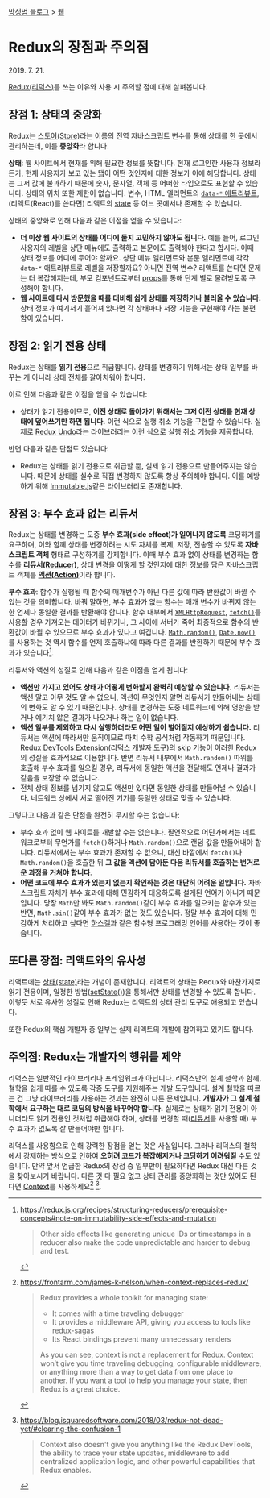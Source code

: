 [방성범 블로그](/README.md) > [웹](/web.md)

# Redux의 장점과 주의점

<time id="date-published" datetime="2019-07-21">2019. 7. 21.</time>

[Redux(리덕스)](https://redux.js.org/)를 쓰는 이유와 사용 시 주의할 점에 대해 살펴봅니다.

## 장점 1: 상태의 중앙화

Redux는 [스토어(Store)](https://redux.js.org/glossary#store)라는 이름의 전역 자바스크립트 변수를 통해 상태를 한 곳에서 관리하는데, 이를 **중앙화**라 합니다.

**상태**: 웹 사이트에서 현재를 위해 필요한 정보를 뜻합니다. 현재 로그인한 사용자 정보라든가, 현재 사용자가 보고 있는 [탭](https://react-bootstrap.github.io/components/tabs/)이 어떤 것인지에 대한 정보가 이에 해당합니다. 상태는 그저 값에 불과하기 때문에 숫자, 문자열, 객체 등 어떠한 타입으로도 표현할 수 있습니다. 상태의 위치 또한 제한이 없습니다. 변수, HTML 엘리먼트의 [`data-*` 애트리뷰트](https://developer.mozilla.org/en-US/docs/Learn/HTML/Howto/Use_data_attributes), (리액트(React)를 쓴다면) 리액트의 [state](https://reactjs.org/docs/glossary.html#state) 등 어느 곳에서나 존재할 수 있습니다.

상태의 중앙화로 인해 다음과 같은 이점을 얻을 수 있습니다:

- **더 이상 웹 사이트의 상태를 어디에 둘지 고민하지 않아도 됩니다.** 예를 들어, 로그인 사용자의 레벨을 상단 메뉴에도 출력하고 본문에도 출력해야 한다고 합시다. 이때 상태 정보를 어디에 두어야 할까요. 상단 메뉴 엘리먼트와 본문 엘리먼트에 각각 `data-*` 애트리뷰트로 레벨을 저장할까요? 아니면 전역 변수? 리액트를 쓴다면 문제는 더 복잡해지는데, 부모 컴포넌트로부터 [props](https://reactjs.org/docs/glossary.html#props)를 통해 단계 별로 물려받도록 구성해야 합니다.
- **웹 사이트에 다시 방문했을 때를 대비해 쉽게 상태를 저장하거나 불러올 수 있습니다.** 상태 정보가 여기저기 흩어져 있다면 각 상태마다 저장 기능을 구현해야 하는 불편함이 있습니다.

## 장점 2: 읽기 전용 상태

Redux는 상태를 **읽기 전용**으로 취급합니다. 상태를 변경하기 위해서는 상태 일부를 바꾸는 게 아니라 상태 전체를 갈아치워야 합니다.

이로 인해 다음과 같은 이점을 얻을 수 있습니다:

- 상태가 읽기 전용이므로, **이전 상태로 돌아가기 위해서는 그저 이전 상태를 현재 상태에 덮어쓰기만 하면 됩니다.** 이런 식으로 실행 취소 기능을 구현할 수 있습니다. 실제로 [Redux Undo](https://redux.js.org/recipes/implementing-undo-history#using-redux-undo)라는 라이브러리는 이런 식으로 실행 취소 기능을 제공합니다.

반면 다음과 같은 단점도 있습니다:

- Redux는 상태를 읽기 전용으로 취급할 뿐, 실제 읽기 전용으로 만들어주지는 않습니다. 때문에 상태를 실수로 직접 변경하지 않도록 항상 주의해야 합니다. 이를 예방하기 위해 [Immutable.js](https://immutable-js.github.io/immutable-js/)같은 라이브러리도 존재합니다.

## 장점 3: 부수 효과 없는 리듀서

Redux는 상태를 변경하는 도중 **부수 효과(side effect)가 일어나지 않도록** 코딩하기를 요구하며, 이와 함께 상태를 변경하려는 시도 자체를 복제, 저장, 전송할 수 있도록 **자바스크립트 객체** 형태로 구성하기를 강제합니다. 이때 부수 효과 없이 상태를 변경하는 함수를 [**리듀서(Reducer)**](https://redux.js.org/glossary#reducer), 상태 변경을 어떻게 할 것인지에 대한 정보를 담은 자바스크립트 객체를 [**액션(Action)**](https://redux.js.org/glossary#action)이라 합니다.

**부수 효과**: 함수가 실행될 때 함수의 매개변수가 아닌 다른 값에 따라 반환값이 바뀔 수 있는 것을 의미합니다. 바꿔 말하면, 부수 효과가 없는 함수는 매개 변수가 바뀌지 않는 한 언제나 동일한 결과를 반환해야 합니다. 함수 내부에서 [`XMLHttpRequest`](https://developer.mozilla.org/en-US/docs/Web/API/XMLHttpRequest), [`fetch()`](https://developer.mozilla.org/en-US/docs/Web/API/Fetch_API)를 사용할 경우 가져오는 데이터가 바뀌거나, 그 사이에 서버가 죽어 최종적으로 함수의 반환값이 바뀔 수 있으므로 부수 효과가 있다고 여깁니다. [`Math.random()`](https://developer.mozilla.org/en-US/docs/Web/JavaScript/Reference/Global_Objects/Math/random), [`Date.now()`](https://developer.mozilla.org/en-US/docs/Web/JavaScript/Reference/Global_Objects/Date/now)를 사용하는 것 역시 함수를 언제 호출하냐에 따라 다른 결과를 반환하기 때문에 부수 효과가 있습니다[^side-effects].

[^side-effects]:
    <https://redux.js.org/recipes/structuring-reducers/prerequisite-concepts#note-on-immutability-side-effects-and-mutation>

    > Other side effects like generating unique IDs or timestamps in a reducer also make the code unpredictable and harder to debug and test.

리듀서와 액션의 성질로 인해 다음과 같은 이점을 얻게 됩니다:

- **액션만 가지고 있어도 상태가 어떻게 변화할지 완벽히 예상할 수 있습니다.** 리듀서는 액션 말고 아무 것도 알 수 없으니, 액션이 무엇인지 알면 리듀서가 만들어내는 상태의 변화도 알 수 있기 때문입니다. 상태를 변경하는 도중 네트워크에 의해 영향을 받거나 예기치 않은 결과가 나오거나 하는 일이 없습니다.
- **액션 일부를 제외하고 다시 실행하더라도 어떤 일이 벌어질지 예상하기 쉽습니다.** 리듀서는 액션에 따라서만 움직이므로 마치 수학 공식처럼 작동하기 때문입니다. [Redux DevTools Extension(리덕스 개발자 도구)](http://extension.remotedev.io/)의 skip 기능이 이러한 Redux의 성질을 효과적으로 이용합니다. 반면 리듀서 내부에서 `Math.random()` 따위를 호출해 부수 효과를 일으킬 경우, 리듀서에 동일한 액션을 전달해도 언제나 결과가 같음을 보장할 수 없습니다.
- 전체 상태 정보를 넘기지 않고도 액션만 있다면 동일한 상태를 만들어낼 수 있습니다. 네트워크 상에서 서로 떨어진 기기를 동일한 상태로 맞출 수 있습니다.

그렇다고 다음과 같은 단점을 완전히 무시할 수는 없습니다:

- 부수 효과 없이 웹 사이트를 개발할 수는 없습니다. 필연적으로 어딘가에서는 네트워크로부터 무언가를 `fetch()`하거나 `Math.random()`으로 랜덤 값을 만들어내야 합니다. 리듀서에서는 부수 효과가 존재할 수 없으니, 대신 바깥에서 `fetch()`나 `Math.random()`을 호출한 뒤 **그 값을 액션에 담아둔 다음 리듀서를 호출하는 번거로운 과정을 거쳐야 합니다**.
- **어떤 코드에 부수 효과가 있는지 없는지 확인하는 것은 대단히 어려운 일입니다.** 자바스크립트 자체가 부수 효과에 대해 민감하게 대응하도록 설게된 언어가 아니기 때문입니다. 당장 `Math`만 봐도 `Math.random()`같이 부수 효과를 일으키는 함수가 있는 반면, `Math.sin()`같이 부수 효과가 없는 것도 있습니다. 정말 부수 효과에 대해 민감하게 처리하고 싶다면 [하스켈](https://en.wikibooks.org/wiki/Haskell)과 같은 함수형 프로그래밍 언어를 사용하는 것이 좋습니다.

## 또다른 장점: 리액트와의 유사성

리액트에는 [상태(state)](https://reactjs.org/docs/glossary.html#state)라는 개념이 존재합니다. 리액트의 상태는 Redux와 마찬가지로 읽기 전용이며, 일정한 방법([setState()](https://reactjs.org/docs/react-component.html#setstate))을 통해서만 상태를 변경할 수 있도록 합니다. 이렇듯 서로 유사한 성질로 인해 Redux는 리액트의 상태 관리 도구로 애용되고 있습니다.

또한 Redux의 핵심 개발자 중 일부는 실제 리액트의 개발에 참여하고 있기도 합니다.

## 주의점: Redux는 개발자의 행위를 제약

리덕스는 일반적인 라이브러리나 프레임워크가 아닙니다. 리덕스만의 설계 철학과 함께, 철학을 쉽게 따를 수 있도록 각종 도구를 지원해주는 개발 도구입니다. 설계 철학을 따르는 건 그냥 라이브러리를 사용하는 것과는 완전히 다른 문제입니다. **개발자가 그 설계 철학에서 요구하는 대로 코딩의 방식을 바꾸어야 합니다.** 실제로는 상태가 읽기 전용이 아니더라도 읽기 전용인 것처럽 취급해야 하며, 상태를 변경할 때([리듀서](https://redux.js.org/glossary#reducer)를 사용할 때) 부수 효과가 없도록 잘 만들어야만 합니다.

리덕스를 사용함으로 인해 강력한 장점을 얻는 것은 사실입니다. 그러나 리덕스의 철학에서 강제하는 방식으로 인하여 **오히려 코드가 복잡해지거나 코딩하기 어려워질** 수도 있습니다. 만약 앞서 언급한 Redux의 장점 중 일부만이 필요하다면 Redux 대신 다른 것을 찾아보시기 바랍니다. 다른 것 다 필요 없고 상태 관리를 중앙화하는 것만 있어도 된다면 [Context](https://reactjs.org/docs/context.html)를 사용하세요[^when-context-replaces-redux] [^redux-not-dead-yet].

[^when-context-replaces-redux]:
    <https://frontarm.com/james-k-nelson/when-context-replaces-redux/>

    > Redux provides a whole toolkit for managing state:
    >
    > - It comes with a time traveling debugger
    > - It provides a middleware API, giving you access to tools like redux-sagas
    > - Its React bindings prevent many unnecessary renders
    >
    > As you can see, context is not a replacement for Redux. Context won’t give you time traveling debugging, configurable middleware, or anything more than a way to get data from one place to another. If you want a tool to help you manage your state, then Redux is a great choice.

[^redux-not-dead-yet]:
    <https://blog.isquaredsoftware.com/2018/03/redux-not-dead-yet/#clearing-the-confusion-1>

    > Context also doesn't give you anything like the Redux DevTools, the ability to trace your state updates, middleware to add centralized application logic, and other powerful capabilities that Redux enables.
